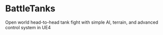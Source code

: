 # BattleTanks
Open world head-to-head tank fight with simple AI, terrain, and advanced control system in UE4
